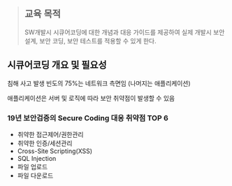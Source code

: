 >## 교육 목적
>SW개발시 시큐어코딩에 대한 개념과 대응 가이드를 제공하여 실제 개발시 보안 설계, 보안 코딩, 보안 테스트를 적용할 수 있게 한다.  

## 시큐어코딩 개요 및 필요성
침해 사고 발생 빈도의 75%는 네트워크 측면임
(나머지는 애플리케이션)

애플리케이션은 서버 및 로직에 따라 보안 취약점이 발생할 수 있음


### 19년 보안검증의 Secure Coding 대응 취약점 TOP 6
- 취약한 접근제어/권한관리
- 취약한 인증/세션관리
- Cross-Site Scripting(XSS)
- SQL Injection
- 파일 업로드
- 파일 다운로드


<!--stackedit_data:
eyJoaXN0b3J5IjpbLTM5NjcxNjg1OCwtMTU4MzgxODEzMiwtMT
IzMjgxMzEyMiw3MzA5OTgxMTZdfQ==
-->